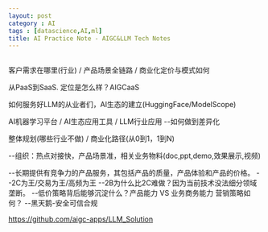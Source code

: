 ```yaml
---
layout: post
category : AI
tags : [datascience,AI,ml]
title: AI Practice Note - AIGC&LLM Tech Notes
---
```


## 

客户需求在哪里(行业) / 产品场景全链路 / 商业化定价与模式如何

从PaaS到SaaS. 定位是怎么样？AIGCaaS

如何服务好LLM的从业者们，AI生态的建立(HuggingFace/ModelScope)

AI机器学习平台 / AI生态应用工具 / LLM行业应用 --如何做到差异化

整体规划(哪些行业不做)  / 商业化路径(从0到1，1到N) 

--组织：热点对接快，产品场景准，相关业务物料(doc,ppt,demo,效果展示,视频)

--长期提供有竞争力的产品服务，其包括产品的质量，产品体验和产品的价格。
--2C为王/交易为王/高频为王
--2B为什么比2C难做？因为当前技术没法细分领域垄断。
--低价策略背后能够沉淀什么？产品能力 VS 业务商务能力 营销策略如何？
--黑天鹅-安全可信合规

https://github.com/aigc-apps/LLM_Solution
